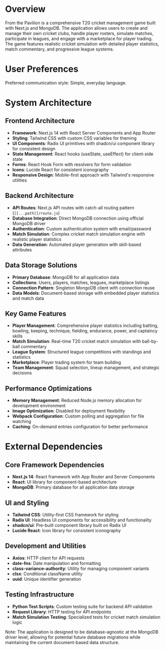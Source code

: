 # Overview

From the Pavilion is a comprehensive T20 cricket management game built with Next.js and MongoDB. The application allows users to create and manage their own cricket clubs, handle player rosters, simulate matches, participate in leagues, and engage with a marketplace for player trading. The game features realistic cricket simulation with detailed player statistics, match commentary, and progressive league systems.

# User Preferences

Preferred communication style: Simple, everyday language.

# System Architecture

## Frontend Architecture
- **Framework**: Next.js 14 with React Server Components and App Router
- **Styling**: Tailwind CSS with custom CSS variables for theming
- **UI Components**: Radix UI primitives with shadcn/ui component library for consistent design
- **State Management**: React hooks (useState, useEffect) for client-side state
- **Forms**: React Hook Form with resolvers for form validation
- **Icons**: Lucide React for consistent iconography
- **Responsive Design**: Mobile-first approach with Tailwind's responsive utilities

## Backend Architecture
- **API Routes**: Next.js API routes with catch-all routing pattern (`[[...path]]/route.js`)
- **Database Integration**: Direct MongoDB connection using official MongoDB driver
- **Authentication**: Custom authentication system with email/password
- **Match Simulation**: Complex cricket match simulation engine with realistic player statistics
- **Data Generation**: Automated player generation with skill-based attributes

## Data Storage Solutions
- **Primary Database**: MongoDB for all application data
- **Collections**: Users, players, matches, leagues, marketplace listings
- **Connection Pattern**: Singleton MongoDB client with connection reuse
- **Data Models**: Document-based storage with embedded player statistics and match data

## Key Game Features
- **Player Management**: Comprehensive player statistics including batting, bowling, keeping, technique, fielding, endurance, power, and captaincy skills
- **Match Simulation**: Real-time T20 cricket match simulation with ball-by-ball commentary
- **League System**: Structured league competitions with standings and statistics
- **Marketplace**: Player trading system for team building
- **Team Management**: Squad selection, lineup management, and strategic decisions

## Performance Optimizations
- **Memory Management**: Reduced Node.js memory allocation for development environment
- **Image Optimization**: Disabled for deployment flexibility
- **Webpack Configuration**: Custom polling and aggregation for file watching
- **Caching**: On-demand entries configuration for better performance

# External Dependencies

## Core Framework Dependencies
- **Next.js 14**: React framework with App Router and Server Components
- **React**: UI library for component-based architecture
- **MongoDB**: Primary database for all application data storage

## UI and Styling
- **Tailwind CSS**: Utility-first CSS framework for styling
- **Radix UI**: Headless UI components for accessibility and functionality
- **shadcn/ui**: Pre-built component library built on Radix UI
- **Lucide React**: Icon library for consistent iconography

## Development and Utilities
- **Axios**: HTTP client for API requests
- **date-fns**: Date manipulation and formatting
- **class-variance-authority**: Utility for managing component variants
- **clsx**: Conditional className utility
- **uuid**: Unique identifier generation

## Testing Infrastructure
- **Python Test Scripts**: Custom testing suite for backend API validation
- **Request Library**: HTTP testing for API endpoints
- **Match Simulation Testing**: Specialized tests for cricket match simulation logic

Note: The application is designed to be database-agnostic at the MongoDB driver level, allowing for potential future database migrations while maintaining the current document-based data structure.